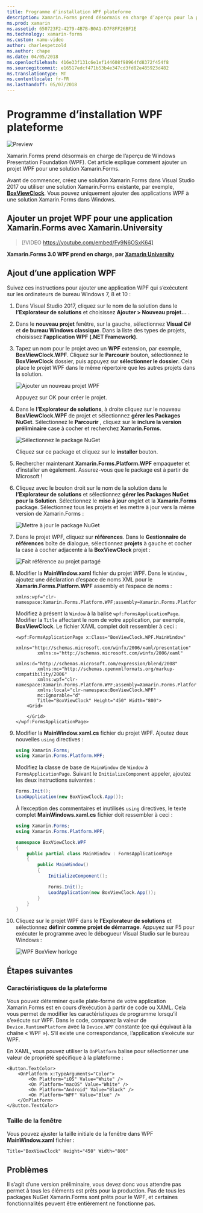 ```yaml
---
title: Programme d’installation WPF plateforme
description: Xamarin.Forms prend désormais en charge d’aperçu pour la plateforme WPF
ms.prod: xamarin
ms.assetid: 650723F2-4279-4B7B-B0A1-D7F8FF26BF1E
ms.technology: xamarin-forms
ms.custom: xamu-video
author: charlespetzold
ms.author: chape
ms.date: 04/05/2018
ms.openlocfilehash: 416e33f131c6e1ef144608f98964fd8372f454f8
ms.sourcegitcommit: e16517edcf471b53b4e347cd3fd82e485923d482
ms.translationtype: MT
ms.contentlocale: fr-FR
ms.lasthandoff: 05/07/2018
---
```

# <a name="wpf-platform-setup"></a>Programme d’installation WPF plateforme

![Preview](~/media/shared/preview.png)

Xamarin.Forms prend désormais en charge de l’aperçu de Windows Presentation Foundation (WPF). Cet article explique comment ajouter un projet WPF pour une solution Xamarin.Forms.

Avant de commencer, créez une solution Xamarin.Forms dans Visual Studio 2017 ou utiliser une solution Xamarin.Forms existante, par exemple, [ **BoxViewClock**](https://developer.xamarin.com/samples/xamarin-forms/BoxView/BoxViewClock/). Vous pouvez uniquement ajouter des applications WPF à une solution Xamarin.Forms dans Windows.

## <a name="add-a-wpf-project-to-a-xamarinforms-app-with-xamarinuniversity"></a>Ajouter un projet WPF pour une application Xamarin.Forms avec Xamarin.University

> [!VIDEO https://youtube.com/embed/Fy9N6OSxK64]

**Xamarin.Forms 3.0 WPF prend en charge, par [Xamarin University](https://university.xamarin.com/)**

## <a name="adding-a-wpf-app"></a>Ajout d’une application WPF

Suivez ces instructions pour ajouter une application WPF qui s’exécutent sur les ordinateurs de bureau Windows 7, 8 et 10 :

1. Dans Visual Studio 2017, cliquez sur le nom de la solution dans le **l’Explorateur de solutions** et choisissez **Ajouter > Nouveau projet...** .

2. Dans le **nouveau projet** fenêtre, sur la gauche, sélectionnez **Visual C#** et **de bureau Windows classique**. Dans la liste des types de projets, choisissez **l’application WPF (.NET Framework)**. 

3. Tapez un nom pour le projet avec un **WPF** extension, par exemple, **BoxViewClock.WPF**. Cliquez sur le **Parcourir** bouton, sélectionnez le **BoxViewClock** dossier, puis appuyez sur **sélectionner le dossier**. Cela place le projet WPF dans le même répertoire que les autres projets dans la solution.

    ![Ajouter un nouveau projet WPF](wpf-images/add-new-project.png "ajouter un nouveau projet WPF")

    Appuyez sur OK pour créer le projet.

4. Dans le **l’Explorateur de solutions**, à droite cliquez sur le nouveau **BoxViewClock.WPF** de projet et sélectionnez **gérer les Packages NuGet**. Sélectionnez le **Parcourir** , cliquez sur le **inclure la version préliminaire** case à cocher et recherchez **Xamarin.Forms**.

    ![Sélectionnez le package NuGet](wpf-images/select-nuget-package.png "sélectionner le package NuGet")

    Cliquez sur ce package et cliquez sur le **installer** bouton.

5. Rechercher maintenant **Xamarin.Forms.Platform.WPF** empaqueter et d’installer un également. Assurez-vous que le package est à partir de Microsoft !

6. Cliquez avec le bouton droit sur le nom de la solution dans le **l’Explorateur de solutions** et sélectionnez **gérer les Packages NuGet pour la Solution**. Sélectionnez le **mise à jour** onglet et la **Xamarin.Forms** package. Sélectionnez tous les projets et les mettre à jour vers la même version de Xamarin.Forms :

    ![Mettre à jour le package NuGet](wpf-images/update-nuget-package.png "mettre à jour le package NuGet") 

7. Dans le projet WPF, cliquez sur **références**. Dans le **Gestionnaire de références** boîte de dialogue, sélectionnez **projets** à gauche et cocher la case à cocher adjacente à la **BoxViewClock** projet :

    ![Fait référence au projet partagé](wpf-images/reference-shared-project.png "fait référence au projet partagé")

8. Modifier la **MainWindow.xaml** fichier du projet WPF. Dans le `Window` , ajoutez une déclaration d’espace de noms XML pour le **Xamarin.Forms.Platform.WPF** assembly et l’espace de noms :

    ```xaml
    xmlns:wpf="clr-namespace:Xamarin.Forms.Platform.WPF;assembly=Xamarin.Forms.Platform.WPF"
    ```

    Modifiez à présent la `Window` à la balise `wpf:FormsApplicationPage`. Modifier la `Title` affectant le nom de votre application, par exemple, **BoxViewClock**. Le fichier XAML complet doit ressembler à ceci :

    ```xaml
    <wpf:FormsApplicationPage x:Class="BoxViewClock.WPF.MainWindow"
            xmlns="http://schemas.microsoft.com/winfx/2006/xaml/presentation"
            xmlns:x="http://schemas.microsoft.com/winfx/2006/xaml"
            xmlns:d="http://schemas.microsoft.com/expression/blend/2008"
            xmlns:mc="http://schemas.openxmlformats.org/markup-compatibility/2006"
            xmlns:wpf="clr-namespace:Xamarin.Forms.Platform.WPF;assembly=Xamarin.Forms.Platform.WPF"
            xmlns:local="clr-namespace:BoxViewClock.WPF"
            mc:Ignorable="d"
            Title="BoxViewClock" Height="450" Width="800">
        <Grid>
        
        </Grid>
    </wpf:FormsApplicationPage>
    ```

9. Modifier la **MainWindow.xaml.cs** fichier du projet WPF. Ajoutez deux nouvelles `using` directives :

    ```csharp
    using Xamarin.Forms;
    using Xamarin.Forms.Platform.WPF;
    ```

    Modifiez la classe de base de `MainWindow` de `Window` à `FormsApplicationPage`. Suivant le `InitializeComponent` appeler, ajoutez les deux instructions suivantes :

    ```csharp
    Forms.Init();
    LoadApplication(new BoxViewClock.App());
    ```
    
    À l’exception des commentaires et inutilisés `using` directives, le texte complet **MainWindows.xaml.cs** fichier doit ressembler à ceci :

    ```csharp
    using Xamarin.Forms;
    using Xamarin.Forms.Platform.WPF;

    namespace BoxViewClock.WPF
    {
        public partial class MainWindow : FormsApplicationPage
        {
            public MainWindow()
            {
                InitializeComponent();

                Forms.Init();
                LoadApplication(new BoxViewClock.App());
            }
        }
    }
    ```

10. Cliquez sur le projet WPF dans le **l’Explorateur de solutions** et sélectionnez **définir comme projet de démarrage**. Appuyez sur F5 pour exécuter le programme avec le débogueur Visual Studio sur le bureau Windows :

    ![WPF BoxView horloge](wpf-images/wpf-boxviewclock.png "WPF BoxView horloge" )

## <a name="next-steps"></a>Étapes suivantes

### <a name="platform-specifics"></a>Caractéristiques de la plateforme

Vous pouvez déterminer quelle plate-forme de votre application Xamarin.Forms est en cours d’exécution à partir de code ou XAML. Cela vous permet de modifier les caractéristiques de programme lorsqu’il s’exécute sur WPF. Dans le code, comparez la valeur de `Device.RuntimePlatform` avec la `Device.WPF` constante (ce qui équivaut à la chaîne « WPF »). S’il existe une correspondance, l’application s’exécute sur WPF.

En XAML, vous pouvez utiliser la `OnPlatform` balise pour sélectionner une valeur de propriété spécifique à la plateforme :

```xaml
<Button.TextColor>
    <OnPlatform x:TypeArguments="Color">
        <On Platform="iOS" Value="White" />
        <On Platform="macOS" Value="White" />
        <On Platform="Android" Value="Black" />
        <On Platform="WPF" Value="Blue" />
    </OnPlatform>
</Button.TextColor>
```

### <a name="window-size"></a>Taille de la fenêtre

Vous pouvez ajuster la taille initiale de la fenêtre dans WPF **MainWindow.xaml** fichier :

```xaml
Title="BoxViewClock" Height="450" Width="800"
```

## <a name="issues"></a>Problèmes

Il s’agit d’une version préliminaire, vous devez donc vous attendre pas permet à tous les éléments est prêts pour la production. Pas de tous les packages NuGet Xamarin.Forms sont prêts pour le WPF, et certaines fonctionnalités peuvent être entièrement ne fonctionne pas.

